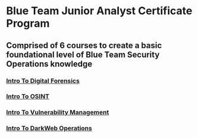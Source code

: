 # Blue Team Junior Analyst Certificate Program
## Comprised of 6 courses to create a basic foundational level of Blue Team Security Operations knowledge
### [Intro To Digital Forensics](https://github.com/alejandro-garf/Blue-Team-Junior-Analyst/blob/main/Intro%20To%20Digital%20Forensics/README.md)
### [Intro To OSINT](https://github.com/alejandro-garf/Blue-Team-Junior-Analyst/blob/main/Intro%20to%20OSINT/README.md)
### [Intro To Vulnerability Management](https://github.com/alejandro-garf/Blue-Team-Junior-Analyst/blob/main/Intro%20To%20Vulnerability%20Management/README.md)
### [Intro To DarkWeb Operations](https://github.com/alejandro-garf/Blue-Team-Junior-Analyst/blob/main/Intro%20to%20DarkWeb%20Operations/README.md)


